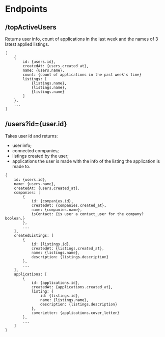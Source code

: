 
# Endpoints

## /topActiveUsers

Returns user info, count of applications in the last week and the names of 3 latest applied listings.

```
[
	{
		id: {users.id},
		createdAt: {users.created_at},
		name: {users.name},
		count: {count of applications in the past week's time}
		listings: [
			{listings.name},
			{listings.name},
			{listings.name}
		]
	},
	...
]
```

## /users?id={user.id}

Takes user id and returns:

* user info;
* connected companies;
* listings created by the user;
* applications the user is made with the info of the listing the application is made to.


```
{
	id: {users.id},
	name: {users.name},
	createdAt: {users.created_at},
	companies: [
		{
			id: {companies.id},
			createdAt: {companies.created_at},
			name: {companies.name},
			isContact: {is user a contact_user for the company? boolean.}
		},
		...
	],
	createdListings: [
		{
			id: {listings.id},
			createdAt: {listings.created_at},
			name: {listings.name},
			description: {listings.description}
		},
		...
	],
	applications: [
		{
			id: {applications.id},
			createdAt: {applications.created_at},
			listing: {
				id: {listings.id},
				name: {listings.name},
				description: {listings.description}
			},
			coverLetter: {applications.cover_letter}
		},
		...
	]
}
```

